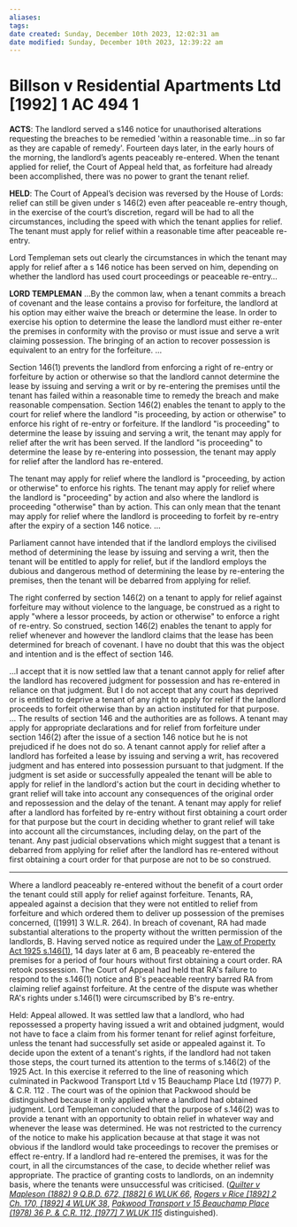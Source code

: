 ```yaml
---
aliases: 
tags: 
date created: Sunday, December 10th 2023, 12:02:31 am
date modified: Sunday, December 10th 2023, 12:39:22 am
---
```


# Billson v Residential Apartments Ltd [1992] 1 AC 494 1

**ACTS**: The landlord served a s146 notice for unauthorised alterations requesting the breaches to be remedied 'within a reasonable time…in so far as they are capable of remedy'. Fourteen days later, in the early hours of the morning, the landlord’s agents peaceably re-entered. When the tenant applied for relief, the Court of Appeal held that, as forfeiture had already been accomplished, there was no power to grant the tenant relief.

**HELD**: The Court of Appeal’s decision was reversed by the House of Lords: relief can still be given under s 146(2) even after peaceable re-entry though, in the exercise of the court’s discretion, regard will be had to all the circumstances, including the speed with which the tenant applies for relief. The tenant must apply for relief within a reasonable time after peaceable re-entry.

Lord Templeman sets out clearly the circumstances in which the tenant may apply for relief after a s 146 notice has been served on him, depending on whether the landlord has used court proceedings or peaceable re-entry…

**LORD TEMPLEMAN** …By the common law, when a tenant commits a breach of covenant and the lease contains a proviso for forfeiture, the landlord at his option may either waive the breach or determine the lease. In order to exercise his option to determine the lease the landlord must either re-enter the premises in conformity with the proviso or must issue and serve a writ claiming possession. The bringing of an action to recover possession is equivalent to an entry for the forfeiture. …

Section 146(1) prevents the landlord from enforcing a right of re-entry or forfeiture by action or otherwise so that the landlord cannot determine the lease by issuing and serving a writ or by re-entering the premises until the tenant has failed within a reasonable time to remedy the breach and make reasonable compensation. Section 146(2) enables the tenant to apply to the court for relief where the landlord "is proceeding, by action or otherwise" to enforce his right of re-entry or forfeiture. If the landlord "is proceeding" to determine the lease by issuing and serving a writ, the tenant may apply for relief after the writ has been served. If the landlord "is proceeding" to determine the lease by re-entering into possession, the tenant may apply for relief after the landlord has re-entered.

The tenant may apply for relief where the landlord is "proceeding, by action or otherwise" to enforce his rights. The tenant may apply for relief where the landlord is "proceeding" by action and also where the landlord is proceeding "otherwise" than by action. This can only mean that the tenant may apply for relief where the landlord is proceeding to forfeit by re-entry after the expiry of a section 146 notice. …

Parliament cannot have intended that if the landlord employs the civilised method of determining the lease by issuing and serving a writ, then the tenant will be entitled to apply for relief, but if the landlord employs the dubious and dangerous method of determining the lease by re-entering the premises, then the tenant will be debarred from applying for relief.

The right conferred by section 146(2) on a tenant to apply for relief against forfeiture may without violence to the language, be construed as a right to apply "where a lessor proceeds, by action or otherwise" to enforce a right of re-entry. So construed, section 146(2) enables the tenant to apply for relief whenever and however the landlord claims that the lease has been determined for breach of covenant. I have no doubt that this was the object and intention and is the effect of section 146.

…I accept that it is now settled law that a tenant cannot apply for relief after the landlord has recovered judgment for possession and has re-entered in reliance on that judgment. But I do not accept that any court has deprived or is entitled to deprive a tenant of any right to apply for relief if the landlord proceeds to forfeit otherwise than by an action instituted for that purpose. … The results of section 146 and the authorities are as follows. A tenant may apply for appropriate declarations and for relief from forfeiture under section 146(2) after the issue of a section 146 notice but he is not prejudiced if he does not do so. A tenant cannot apply for relief after a landlord has forfeited a lease by issuing and serving a writ, has recovered judgment and has entered into possession pursuant to that judgment. If the judgment is set aside or successfully appealed the tenant will be able to apply for relief in the landlord's action but the court in deciding whether to grant relief will take into account any consequences of the original order and repossession and the delay of the tenant. A tenant may apply for relief after a landlord has forfeited by re-entry without first obtaining a court order for that purpose but the court in deciding whether to grant relief will take into account all the circumstances, including delay, on the part of the tenant. Any past judicial observations which might suggest that a tenant is debarred from applying for relief after the landlord has re-entered without first obtaining a court order for that purpose are not to be so construed.

---

Where a landlord peaceably re-entered without the benefit of a court order the tenant could still apply for relief against forfeiture. Tenants, RA, appealed against a decision that they were not entitled to relief from forfeiture and which ordered them to deliver up possession of the premises concerned, ([1991] 3 W.L.R. 264). In breach of covenant, RA had made substantial alterations to the property without the written permission of the landlords, B. Having served notice as required under the [Law of Property Act 1925 s.146(1)](https://uk.westlaw.com/Document/I3970E850E44811DA8D70A0E70A78ED65/View/FullText.html?originationContext=document&transitionType=DocumentItem&ppcid=29ed26c0ee4e415da0c0a7d7aaf65dba&contextData=(sc.Search)), 14 days later at 6 am, B peaceably re-entered the premises for a period of four hours without first obtaining a court order. RA retook possession. The Court of Appeal had held that RA's failure to respond to the s.146(1) notice and B's peaceable reentry barred RA from claiming relief against forfeiture. At the centre of the dispute was whether RA's rights under s.146(1) were circumscribed by B's re-entry.

Held: Appeal allowed. It was settled law that a landlord, who had repossessed a property having issued a writ and obtained judgment, would not have to face a claim from his former tenant for relief aginst forfeiture, unless the tenant had successfully set aside or appealed against it. To decide upon the extent of a tenant's rights, if the landlord had not taken those steps, the court turned its attention to the terms of s.146(2) of the 1925 Act. In this exercise it referred to the line of reasoning which culminated in Packwood Transport Ltd v 15 Beauchamp Place Ltd (1977) P. & C.R. 112 . The court was of the opinion that Packwood should be distinguished because it only applied where a landlord had obtained judgment. Lord Templeman concluded that the purpose of s.146(2) was to provide a tenant with an opportunity to obtain relief in whatever way and whenever the lease was determined. He was not restricted to the currency of the notice to make his application because at that stage it was not obvious if the landlord would take proceedings to recover the premises or effect re-entry. If a landlord had re-entered the premises, it was for the court, in all the circumstances of the case, to decide whether relief was appropriate. The practice of granting costs to landlords, on an indemnity basis, where the tenants were unsuccessful was criticised. (_[Quilter v Mapleson (1882) 9 Q.B.D. 672, [1882] 6 WLUK 66](https://uk.westlaw.com/Document/I2E4B9120E42811DA8FC2A0F0355337E9/View/FullText.html?originationContext=document&transitionType=DocumentItem&ppcid=29ed26c0ee4e415da0c0a7d7aaf65dba&contextData=(sc.Search))_, _[Rogers v Rice [1892] 2 Ch. 170, [1892] 4 WLUK 38](https://uk.westlaw.com/Document/I89AE7EB0E42811DA8FC2A0F0355337E9/View/FullText.html?originationContext=document&transitionType=DocumentItem&ppcid=29ed26c0ee4e415da0c0a7d7aaf65dba&contextData=(sc.Search))_, _[Pakwood Transport v 15 Beauchamp Place (1978) 36 P. & C.R. 112, [1977] 7 WLUK 115](https://uk.westlaw.com/Document/I195470C0E42811DA8FC2A0F0355337E9/View/FullText.html?originationContext=document&transitionType=DocumentItem&ppcid=29ed26c0ee4e415da0c0a7d7aaf65dba&contextData=(sc.Search))_ distinguished).
